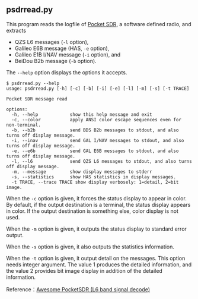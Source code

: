 ## psdrread.py

This program reads the logfile of [Pocket SDR](https://github.com/tomojitakasu/PocketSDR), a software defined radio, and extracts

- QZS L6 messages (``-l`` option),
- Galileo E6B message (HAS, ``-e`` option),
- Galileo E1B I/NAV message (``-i`` option), and
- BeiDou B2b message (``-b`` option).

The ``--help`` option displays the options it accepts.

```
$ psdrread.py --help
usage: psdrread.py [-h] [-c] [-b] [-i] [-e] [-l] [-m] [-s] [-t TRACE]

Pocket SDR message read

options:
  -h, --help            show this help message and exit
  -c, --color           apply ANSI color escape sequences even for non-terminal.
  -b, --b2b             send BDS B2b messages to stdout, and also turns off display message.
  -i, --inav            send GAL I/NAV messages to stdout, and also turns off display message.
  -e, --e6b             send GAL E6B messages to stdout, and also turns off display message.
  -l, --l6              send QZS L6 messages to stdout, and also turns off display message.
  -m, --message         show display messages to stderr
  -s, --statistics      show HAS statistics in display messages.
  -t TRACE, --trace TRACE show display verbosely: 1=detail, 2=bit image.
```
When the ``-c`` option is given, it forces the status display to appear in color. By default, if the output destination is a terminal, the status display appears in color. If the output destination is something else, color display is not used.

When the ``-m`` option is given, it outputs the status display to standard error output.

When the ``-s`` option is given, it also outputs the statistics information.

When the ``-t`` option is given, it output detail on the messages. This option needs integer argument. The value 1 produces the detailed information, and the value 2 provides bit image display in addition of the detailed information.


Reference：[Awesome PocketSDR (L6 band signal decode)](https://s-taka.org/en/awesome-pocketsdr-l6/#l6e)

